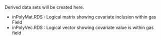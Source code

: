 Derived data sets will be created here. 

 - inPolyMat.RDS : Logical matrix showing covariate inclusion within gas Field 
 - inPolyVec.RDS : Logical vector showing covariate value is within gas field